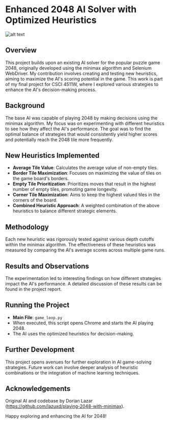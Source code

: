 # Enhanced 2048 AI Solver with Optimized Heuristics
![alt text](imgs/playing_2048.gif)


## Overview
This project builds upon an existing AI solver for the popular puzzle game 2048, originally developed using the minimax algorithm and Selenium WebDriver. My contribution involves creating and testing new heuristics, aiming to maximize the AI's scoring potential in the game. This work is part of my final project for CSCI 4511W, where I explored various strategies to enhance the AI's decision-making process.

## Background
The base AI was capable of playing 2048 by making decisions using the minimax algorithm. My focus was on experimenting with different heuristics to see how they affect the AI's performance. The goal was to find the optimal balance of strategies that would consistently yield higher scores and potentially reach the 2048 tile more frequently.

## New Heuristics Implemented
- **Average Tile Value**: Calculates the average value of non-empty tiles.
- **Border Tile Maximization**: Focuses on maximizing the value of tiles on the game board's borders.
- **Empty Tile Prioritization**: Prioritizes moves that result in the highest number of empty tiles, promoting game longevity.
- **Corner Tile Maximization**: Aims to keep the highest valued tiles in the corners of the board.
- **Combined Heuristic Approach**: A weighted combination of the above heuristics to balance different strategic elements.

## Methodology
Each new heuristic was rigorously tested against various depth cutoffs within the minimax algorithm. The effectiveness of these heuristics was measured by comparing the AI's average scores across multiple game runs.

## Results and Observations
The experimentation led to interesting findings on how different strategies impact the AI's performance. A detailed discussion of these results can be found in the project report.

## Running the Project
- **Main File**: `game_loop.py`
- When executed, this script opens Chrome and starts the AI playing 2048.
- The AI uses the optimized heuristics for decision-making.

## Further Development
This project opens avenues for further exploration in AI game-solving strategies. Future work can involve deeper analysis of heuristic combinations or the integration of machine learning techniques.

## Acknowledgements
Original AI and codebase by Dorian Lazar (https://github.com/lazuxd/playing-2048-with-minimax).


Happy exploring and enhancing the AI for 2048!
